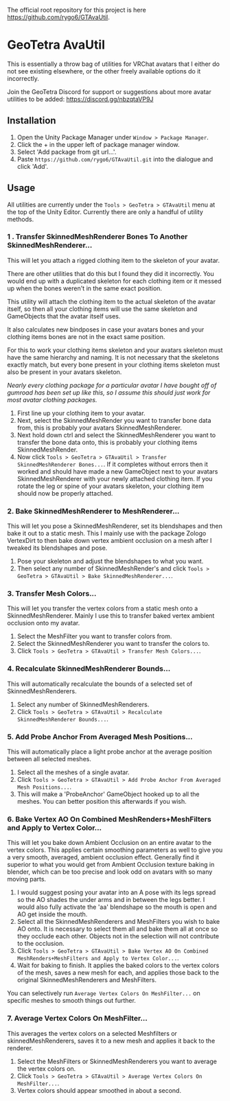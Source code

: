 The official root repository for this project is here https://github.com/rygo6/GTAvaUtil.

# GeoTetra AvaUtil

This is essentially a throw bag of utilities for VRChat avatars that I either do not see existing elsewhere, or the other freely available options do it incorrectly.

Join the GeoTetra Discord for support or suggestions about more avatar utilities to be added: https://discord.gg/nbzqtaVP9J

## Installation

1. Open the Unity Package Manager under `Window > Package Manager`.
2. Click the + in the upper left of package manager window.
3. Select 'Add package from git url...'.
4. Paste `https://github.com/rygo6/GTAvaUtil.git` into the dialogue and click 'Add'.

## Usage

All utilities are currently under the `Tools > GeoTetra > GTAvaUtil` menu at the top of the Unity Editor. Currently there are only a handful of utility methods.

### 1 . Transfer SkinnedMeshRenderer Bones To Another SkinnedMeshRenderer...

 This will let you attach a rigged clothing item to the skeleton of your avatar.

There are other utilities that do this but I found they did it incorrectly. You would end up with a duplicated skeleton for each clothing item or it messed up when the bones weren't in the same exact position.

This utility will attach the clothing item to the actual skeleton of the avatar itself, so then all your clothing items will use the same skeleton and GameObjects that the avatar itself uses. 

It also calculates new bindposes in case your avatars bones and your clothing items bones are not in the exact same position.

For this to work your clothing items skeleton and your avatars skeleton must have the same hierarchy and naming. It is not necessary that the skeletons exactly match, but every bone present in your clothing items skeleton must also be present in your avatars skeleton. 

*Nearly every clothing package for a particular avatar I have bought off of gumroad has been set up like this, so I assume this should just work for most avatar clothing packages.*

1. First line up your clothing item to your avatar. 
2. Next, select the SkinnedMeshRender you want to transfer bone data from, this is probably your avatars SkinnedMeshRenderer.
3. Next hold down ctrl and select the SkinnedMeshRenderer you want to transfer the bone data onto, this is probably your clothing items SkinnedMeshRender.
4. Now click `Tools > GeoTetra > GTAvaUtil > Transfer SkinnedMeshRenderer Bones...`. If it completes without errors then it worked and should have made a new GameObject next to your avatars SkinnedMeshRenderer with your newly attached clothing item. If you rotate the leg or spine of your avatars skeleton, your clothing item should now be properly attached.

### 2. Bake SkinnedMeshRenderer to MeshRenderer...

This will let you pose a SkinnedMeshRenderer, set its blendshapes and then bake it out to a static mesh. This I mainly use with the package Zologo VertexDirt to then bake down vertex ambient occlusion on a mesh after I tweaked its blendshapes and pose.

1. Pose your skeleton and adjust the blendshapes to what you want.
2. Then select any number of SkinnedMeshRender's and click `Tools > GeoTetra > GTAvaUtil > Bake SkinnedMeshRenderer...`.

### 3. Transfer Mesh Colors...

This will let you transfer the vertex colors from a static mesh onto a SkinnedMeshRenderer. Mainly I use this to transfer baked vertex ambient occlusion onto my avatar.

1. Select the MeshFilter you want to transfer colors from.
2. Select the SkinnedMeshRenderer you want to transfer the colors to.
3. Click `Tools > GeoTetra > GTAvaUtil > Transfer Mesh Colors...`.

### 4. Recalculate SkinnedMeshRenderer Bounds...

This will automatically recalculate the bounds of a selected set of SkinnedMeshRenderers.

1. Select any number of SkinnedMeshRenderers.
2. Click `Tools > GeoTetra > GTAvaUtil > Recalculate SkinnedMeshRenderer Bounds...`.

### 5. Add Probe Anchor From Averaged Mesh Positions...

This will automatically place a light probe anchor at the average position between all selected meshes.

1. Select all the meshes of a single avatar.
2. Click `Tools > GeoTetra > GTAvaUtil > Add Probe Anchor From Averaged Mesh Positions...`.
3. This will make a 'ProbeAnchor' GameObject hooked up to all the meshes. You can better position this afterwards if you wish.

### 6. Bake Vertex AO On Combined MeshRenders+MeshFilters and Apply to Vertex Color...

This will let you bake down Ambient Occlusion on an entire avatar to the vertex colors. This applies certain smoothing parameters as well to give you a very smooth, averaged, ambient occlusion effect. Generally find it superior to what you would get from Ambient Occlusion texture baking in blender, which can be too precise and look odd on avatars with so many moving parts.

1. I would suggest posing your avatar into an A pose with its legs spread so the AO shades the under arms and in between the legs better. I would also fully activate the 'aa' blendshape so the mouth is open and AO get inside the mouth.
2. Select all the SkinnedMeshRenderers and MeshFilters you wish to bake AO onto. It is necessary to select them all and bake them all at once so they occlude each other. Objects not in the selection will not contribute to the occlusion.
3. Click `Tools > GeoTetra > GTAvaUtil > Bake Vertex AO On Combined MeshRenders+MeshFilters and Apply to Vertex Color...`.
4. Wait for baking to finish. It applies the baked colors to the vertex colors of the mesh, saves a new mesh for each, and applies those back to the original SkinnedMeshRenderers and MeshFilters.

You can selectively run `Average Vertex Colors On MeshFilter...` on specific meshes to smooth things out further.

### 7. Average Vertex Colors On MeshFilter...

This averages the vertex colors on a selected Meshfilters or skinnedMeshRenderers, saves it to a new mesh and applies it back to the renderer.

1. Select the MeshFilters or SkinnedMeshRenderers you want to average the vertex colors on.
2. Click `Tools > GeoTetra > GTAvaUtil > Average Vertex Colors On MeshFilter...`.
3. Vertex colors should appear smoothed in about a second.